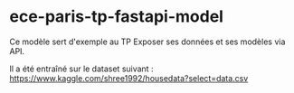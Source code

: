 # ece-paris-tp-fastapi-model

Ce modèle sert d'exemple au TP Exposer ses données et ses modèles via API.

Il a été entraîné sur le dataset suivant : https://www.kaggle.com/shree1992/housedata?select=data.csv

